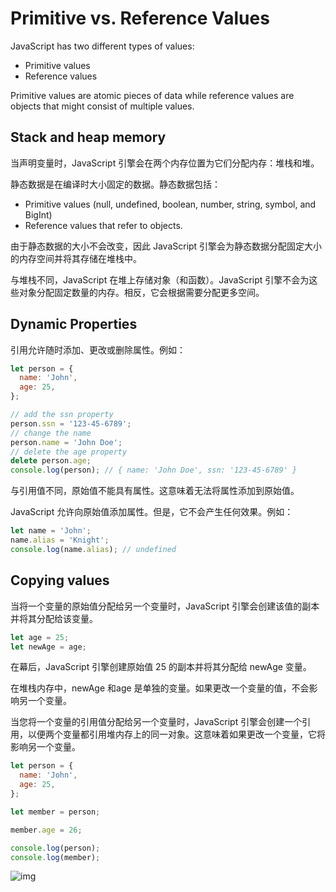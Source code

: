 # Primitive vs. Reference Values

JavaScript has two different types of values:

- Primitive values
- Reference values

Primitive values are atomic pieces of data while reference values are objects that might consist of multiple values.

## Stack and heap memory

当声明变量时，JavaScript 引擎会在两个内存位置为它们分配内存：堆栈和堆。

静态数据是在编译时大小固定的数据。静态数据包括：

- Primitive values (null, undefined, boolean, number, string, symbol, and BigInt)
- Reference values that refer to objects.

由于静态数据的大小不会改变，因此 JavaScript 引擎会为静态数据分配固定大小的内存空间并将其存储在堆栈中。

与堆栈不同，JavaScript 在堆上存储对象（和函数）。JavaScript 引擎不会为这些对象分配固定数量的内存。相反，它会根据需要分配更多空间。

## Dynamic Properties

引用允许随时添加、更改或删除属性。例如：

```javascript
let person = {
  name: 'John',
  age: 25,
};

// add the ssn property
person.ssn = '123-45-6789';
// change the name
person.name = 'John Doe';
// delete the age property
delete person.age;
console.log(person); // { name: 'John Doe', ssn: '123-45-6789' }
```

与引用值不同，原始值不能具有属性。这意味着无法将属性添加到原始值。

JavaScript 允许向原始值添加属性。但是，它不会产生任何效果。例如：

```js
let name = 'John';
name.alias = 'Knight';
console.log(name.alias); // undefined
```

## Copying values

当将一个变量的原始值分配给另一个变量时，JavaScript 引擎会创建该值的副本并将其分配给该变量。

```js
let age = 25;
let newAge = age;
```

在幕后，JavaScript 引擎创建原始值 25 的副本并将其分配给 newAge 变量。

在堆栈内存中，newAge 和age 是单独的变量。如果更改一个变量的值，不会影响另一个变量。

当您将一个变量的引用值分配给另一个变量时，JavaScript 引擎会创建一个引用，以便两个变量都引用堆内存上的同一对象。这意味着如果更改一个变量，它将影响另一个变量。

```js
let person = {
  name: 'John',
  age: 25,
};

let member = person;

member.age = 26;

console.log(person);
console.log(member);
```

![img](https://www.javascripttutorial.net/wp-content/uploads/2022/01/JavaScript-copy-a-reference-value.svg)
